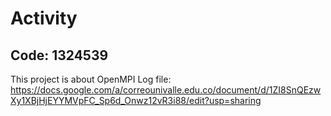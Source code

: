 # Activity
## Code: 1324539
This project is about OpenMPI
Log file: https://docs.google.com/a/correounivalle.edu.co/document/d/1ZI8SnQEzwXy1XBjHjEYYMVpFC_Sp6d_Onwz12vR3i88/edit?usp=sharing
